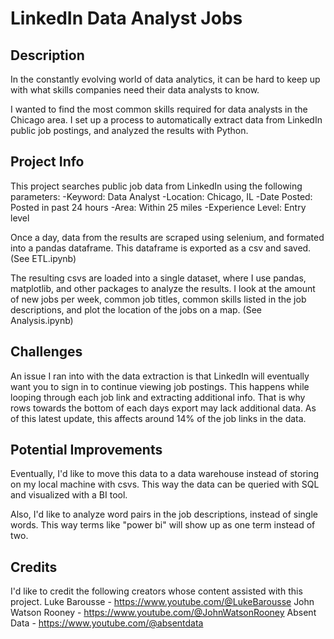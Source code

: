 # LinkedIn Data Analyst Jobs

## Description
In the constantly evolving world of data analytics, it can be hard to keep up with what skills companies need their data analysts to know.

I wanted to find the most common skills required for data analysts in the Chicago area. I set up a process to automatically extract data from LinkedIn public job postings, and analyzed the results with Python.

## Project Info
This project searches public job data from LinkedIn using the following parameters:
-Keyword: Data Analyst 
-Location: Chicago, IL 
-Date Posted: Posted in past 24 hours 
-Area: Within 25 miles 
-Experience Level: Entry level

Once a day, data from the results are scraped using selenium, and formated into a pandas dataframe. This dataframe is exported as a csv and saved. (See ETL.ipynb)

The resulting csvs are loaded into a single dataset, where I use pandas, matplotlib, and other packages to analyze the results. I look at the amount of new jobs per week, common job titles, common skills listed in the job descriptions, and plot the location of the jobs on a map. (See Analysis.ipynb)

## Challenges
An issue I ran into with the data extraction is that LinkedIn will eventually want you to sign in to continue viewing job postings. This happens while looping through each job link and extracting additional info. That is why rows towards the bottom of each days export may lack additional data. As of this latest update, this affects around 14% of the job links in the data.

## Potential Improvements
Eventually, I'd like to move this data to a data warehouse instead of storing on my local machine with csvs. This way the data can be queried with SQL and visualized with a BI tool. 

Also, I'd like to analyze word pairs in the job descriptions, instead of single words. This way terms like "power bi" will show up as one term instead of two.

## Credits
I'd like to credit the following creators whose content assisted with this project.
Luke Barousse - https://www.youtube.com/@LukeBarousse
John Watson Rooney - https://www.youtube.com/@JohnWatsonRooney
Absent Data - https://www.youtube.com/@absentdata
